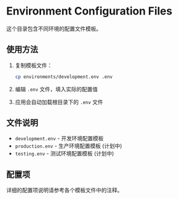 # Environment Configuration Files

这个目录包含不同环境的配置文件模板。

## 使用方法

1. 复制模板文件：
   ```bash
   cp environments/development.env .env
   ```

2. 编辑 `.env` 文件，填入实际的配置值

3. 应用会自动加载根目录下的 `.env` 文件

## 文件说明

- `development.env` - 开发环境配置模板
- `production.env` - 生产环境配置模板 (计划中)
- `testing.env` - 测试环境配置模板 (计划中)

## 配置项

详细的配置项说明请参考各个模板文件中的注释。